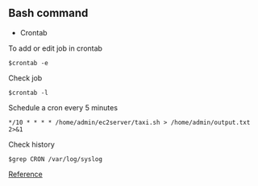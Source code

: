## Bash command

- Crontab

To add or edit job in crontab
```
$crontab -e
```

Check job
```
$crontab -l
```

Schedule a cron every 5 minutes
```
*/10 * * * * /home/admin/ec2server/taxi.sh > /home/admin/output.txt 2>&1
```

Check history
```
$grep CRON /var/log/syslog
```

[Reference](https://tecadmin.net/crontab-in-linux-with-20-examples-of-cron-schedule/)


